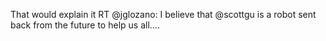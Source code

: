 <!--
id: 344746142
link: http://kevinisom.info/post/344746142/that-would-explain-it-rt-jglozano-i-believe-that
slug: that-would-explain-it-rt-jglozano-i-believe-that
date: Thu Jan 21 2010 09:45:15 GMT+1300 (NZDT)
raw: {"blog_name":"kevinisom","id":344746142,"post_url":"http://kevinisom.info/post/344746142/that-would-explain-it-rt-jglozano-i-believe-that","slug":"that-would-explain-it-rt-jglozano-i-believe-that","type":"text","date":"2010-01-20 20:45:15 GMT","timestamp":1264020315,"state":"published","format":"html","reblog_key":"CUPzh7TU","tags":[],"short_url":"http://tmblr.co/Zw68YyKZ6YU","highlighted":[],"feed_item":"http://twitter.com/kev_nz/statuses/7997362800","from_feed_id":"650289","note_count":0,"title":null,"body":"<p>That would explain it RT @jglozano: I believe that @scottgu is a robot sent back from the future to help us all&#8230;.</p>"}
publish: 2010-01-021
tags: 
title: null
-->


That would explain it RT @jglozano: I believe that @scottgu is a robot
sent back from the future to help us all….



